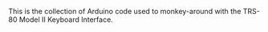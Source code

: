 This is the collection of Arduino code used to monkey-around with the TRS-80 Model II Keyboard Interface.
